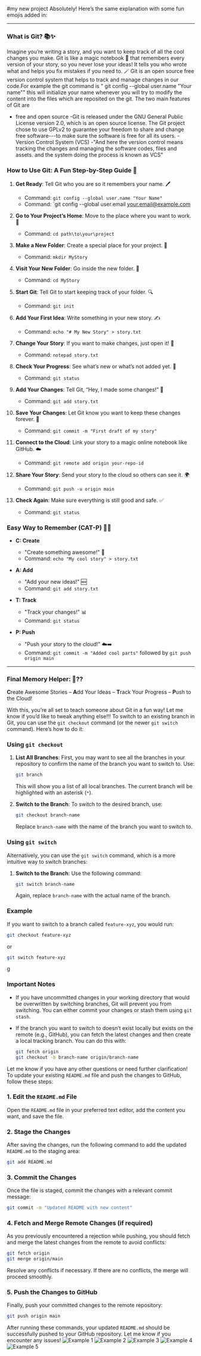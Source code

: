 ﻿﻿#my new project
Absolutely! Here’s the same explanation with some fun emojis added in:

---

### What is Git? 📚✨

Imagine you’re writing a story, and you want to keep track of all the cool changes you make. Git is like a magic notebook 📓 that remembers every version of your story, so you never lose your ideas! It tells you who wrote what and helps you fix mistakes if you need to. 🪄
Git is an open source free version control system that helps to track and manage changes in our code.For example the git command is " git config --global user.name "Your name"" this will initialize your name whenever you will try to modify the content into the files which are reposited on the git.
The two main features of Git are

- free and open source -Git is released under the GNU General Public License version 2.0, which is an open source license. The Git project chose to use GPLv2 to guarantee your freedom to share and change free software---to make sure the software is free for all its users.
  -Version Control System (VCS) -"And here the version control means tracking the changes and managing the software codes, files and assets. and the system doing the process is known as VCS"

### How to Use Git: A Fun Step-by-Step Guide 🎉

1. **Get Ready**: Tell Git who you are so it remembers your name. 🖊️

   - Command: `git config --global user.name "Your Name"`
   - Command: `git config --global user.email your.email@example.com

2. **Go to Your Project’s Home**: Move to the place where you want to work. 🏡

   - Command: `cd path\to\your\project`

3. **Make a New Folder**: Create a special place for your project. 📁

   - Command: `mkdir MyStory`

4. **Visit Your New Folder**: Go inside the new folder. 🚪

   - Command: `cd MyStory`

5. **Start Git**: Tell Git to start keeping track of your folder. 🔍

   - Command: `git init`

6. **Add Your First Idea**: Write something in your new story. ✍️

   - Command: `echo "# My New Story" > story.txt`

7. **Change Your Story**: If you want to make changes, just open it! 📝

   - Command: `notepad story.txt`

8. **Check Your Progress**: See what’s new or what’s not added yet. 👀

   - Command: `git status`

9. **Add Your Changes**: Tell Git, “Hey, I made some changes!” 🚀

   - Command: `git add story.txt`

10. **Save Your Changes**: Let Git know you want to keep these changes forever. 💾

    - Command: `git commit -m "First draft of my story"`

11. **Connect to the Cloud**: Link your story to a magic online notebook like GitHub. ☁️

    - Command: `git remote add origin your-repo-id`

12. **Share Your Story**: Send your story to the cloud so others can see it. 🌍

    - Command: `git push -u origin main`

13. **Check Again**: Make sure everything is still good and safe. ✅
    - Command: `git status`

### Easy Way to Remember (CAT-P) 🐱‍👤

- **C: Create**

  - "Create something awesome!" 🎨
  - Command: `echo "My cool story" > story.txt`

- **A: Add**

  - "Add your new ideas!" 🆕
  - Command: `git add story.txt`

- **T: Track**

  - "Track your changes!" 📊
  - Command: `git status`

- **P: Push**
  - "Push your story to the cloud!" ☁️➡️
  - Command: `git commit -m "Added cool parts"` followed by `git push origin main`

---

### Final Memory Helper: 🧠??

**C**reate Awesome Stories – **A**dd Your Ideas – **T**rack Your Progress – **P**ush to the Cloud!

With this, you’re all set to teach someone about Git in a fun way! Let me know if you’d like to tweak anything else!!!
To switch to an existing branch in Git, you can use the `git checkout` command (or the newer `git switch` command). Here’s how to do it:

### Using `git checkout`

1. **List All Branches**: First, you may want to see all the branches in your repository to confirm the name of the branch you want to switch to. Use:

   ```bash
   git branch
   ```

   This will show you a list of all local branches. The current branch will be highlighted with an asterisk (`*`).

2. **Switch to the Branch**: To switch to the desired branch, use:

   ```bash
   git checkout branch-name
   ```

   Replace `branch-name` with the name of the branch you want to switch to.

### Using `git switch`

Alternatively, you can use the `git switch` command, which is a more intuitive way to switch branches:

1. **Switch to the Branch**: Use the following command:

   ```bash
   git switch branch-name
   ```

   Again, replace `branch-name` with the actual name of the branch.

### Example

If you want to switch to a branch called `feature-xyz`, you would run:

```bash
git checkout feature-xyz
```

or

```bash
git switch feature-xyz
```

g

### Important Notes

- If you have uncommitted changes in your working directory that would be overwritten by switching branches, Git will prevent you from switching. You can either commit your changes or stash them using `git stash`.
- If the branch you want to switch to doesn’t exist locally but exists on the remote (e.g., GitHub), you can fetch the latest changes and then create a local tracking branch. You can do this with:

  ```bash
  git fetch origin
  git checkout -b branch-name origin/branch-name
  ```

Let me know if you have any other questions or need further clarification!
To update your existing `README.md` file and push the changes to GitHub, follow these steps:

### 1. **Edit the `README.md` File**

Open the `README.md` file in your preferred text editor, add the content you want, and save the file.

### 2. **Stage the Changes**

After saving the changes, run the following command to add the updated `README.md` to the staging area:

```bash
git add README.md
```

### 3. **Commit the Changes**

Once the file is staged, commit the changes with a relevant commit message:

```bash
git commit -m "Updated README with new content"
```

### 4. **Fetch and Merge Remote Changes (if required)**

As you previously encountered a rejection while pushing, you should fetch and merge the latest changes from the remote to avoid conflicts:

```bash
git fetch origin
git merge origin/main
```

Resolve any conflicts if necessary. If there are no conflicts, the merge will proceed smoothly.

### 5. **Push the Changes to GitHub**

Finally, push your committed changes to the remote repository:

```bash
git push origin main
```

After running these commands, your updated `README.md` should be successfully pushed to your GitHub repository. Let me know if you encounter any issues!
![Example 1](img1.png)
![Example 2](img2.png)
![Example 3](img3.png)
![Example 4](img4.png)
![Example 5](img5.png)
